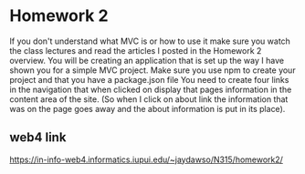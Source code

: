 # Homework 2

If you don't understand what MVC is or how to use it make sure you watch the class lectures and read the articles I posted in the Homework 2 overview.
You will be creating an application that is set up the way I have shown you for a simple MVC project.
Make sure you use npm to create your project and that you have a package.json file
You need to create four links in the navigation that when clicked on display that pages information in the content area of the site. (So when I click on about link the information that was on the page goes away and the about information is put in its place).

## web4 link

https://in-info-web4.informatics.iupui.edu/~jaydawso/N315/homework2/
